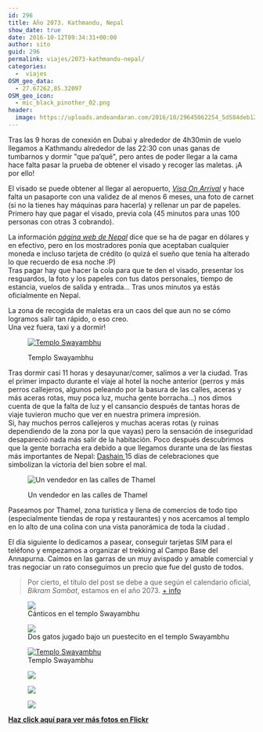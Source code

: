 ```yaml
---
id: 296
title: Año 2073. Kathmandu, Nepal
show_date: true
date: 2016-10-12T09:34:31+00:00
author: sito
guid: 296
permalink: viajes/2073-kathmandu-nepal/
categories:
  -  viajes
OSM_geo_data:
  - 27.67262,85.32097
OSM_geo_icon:
  - mic_black_pinother_02.png
header:
  image: https://uploads.andeandaran.com/2016/10/29645062254_5d584deb12_h.jpg
---
```

Tras las 9 horas de conexión en Dubai y alrededor de 4h30min de vuelo llegamos a Kathmandu alrededor de las 22:30 con unas ganas de tumbarnos y dormir "que pa&#8217;qué", pero antes de poder llegar a la cama hace falta pasar la prueba de obtener el visado y recoger las maletas. ¡A por ello!<!--more-->

El visado se puede obtener al llegar al aeropuerto, _<a href="http://www.nepalimmigration.gov.np/article/44http/visa-info.html" target="_blank">Visa On Arrival</a>_ y hace falta un pasaporte con una validez de al menos 6 meses, una foto de carnet (si no la tienes hay máquinas para hacerla) y rellenar un par de papeles.  
Primero hay que pagar el visado, previa cola (45 minutos para unas 100 personas con otras 3 cobrando).

La información _<a href="http://www.nepalimmigration.gov.np/article/44http/visa-info.html" target="_blank">página web de Nepal</a>_ dice que se ha de pagar en dólares y en efectivo, pero en los mostradores ponía que aceptaban cualquier moneda e incluso tarjeta de crédito (o quizá el sueño que tenía ha alterado lo que recuerdo de esa noche :P)  
Tras pagar hay que hacer la cola para que te den el visado, presentar los resguardos, la foto y los papeles con tus datos personales, tiempo de estancia, vuelos de salida y entrada... Tras unos minutos ya estás oficialmente en Nepal.

La zona de recogida de maletas era un caos del que aun no se cómo logramos salir tan rápido, o eso creo.  
Una vez fuera, taxi y a dormir!<figure style="width: 395px" class="wp-caption alignleft">

<a href="https://www.flickr.com/photos/sitoo/29645070684/in/dateposted/" target="_blank"><img loading="lazy"  class="" title="Templo Swayambhu" src="https://c1.staticflickr.com/9/8677/29645070684_33f606debf.jpg" /></a><figcaption class="wp-caption-text">Templo Swayambhu</figcaption></figure> 

Tras dormir casi 11 horas y desayunar/comer, salimos a ver la ciudad. Tras el primer impacto durante el viaje al hotel la noche anterior (perros y más perros callejeros, algunos peleando por la basura de las calles, aceras y más aceras rotas, muy poca luz, mucha gente borracha...) nos dimos cuenta de que la falta de luz y el cansancio después de tantas horas de viaje tuvieron mucho que ver en nuestra primera impresión.  
Si, hay muchos perros callejeros y muchas aceras rotas (y ruinas dependiendo de la zona por la que vayas) pero la sensación de inseguridad desapareció nada más salir de la habitación. Poco después descubrimos que la gente borracha era debido a que llegamos durante una de las fiestas más importantes de Nepal: <a href="https://en.wikipedia.org/wiki/List_of_festivals_in_Nepal#Dashain" target="_blank">Dashain </a> 15 días de celebraciones que simbolizan la victoria del bien sobre el mal.<figure style="width: 399px" >

<img loading="lazy"  title="Un vendedor en las calles de Thamel" src="https://c1.staticflickr.com/9/8571/30160169322_b1407b7c26.jpg" /> <figcaption class="wp-caption-text">Un vendedor en las calles de Thamel</figcaption></figure> 

Paseamos por Thamel, zona turística y llena de comercios de todo tipo (especialmente tiendas de ropa y restaurantes) y nos acercamos al templo en lo alto de una colina con una vista panorámica de toda la ciudad .

El día siguiente lo dedicamos a pasear, conseguir tarjetas SIM para el teléfono y empezamos a organizar el trekking al Campo Base del Annapurna. Caímos en las garras de un muy avispado y amable comercial y tras negociar un rato conseguimos un precio que fue del gusto de todos.

> Por cierto, el título del post se debe a que según el calendario oficial, _Bikram Sambat_, estamos en el año 2073. <a href="https://es.wikipedia.org/wiki/Nepal_Sambat" target="_blank">+ info</a>

<div id='gallery-2' class='gallery galleryid-296 gallery-columns-3 gallery-size-wcfixedheightmedium'>
  <figure > 
  
  <div>
    <a href='https://uploads.andeandaran.com/2016/10/MG_8309.jpg'><img loading="lazy"  src="https://uploads.andeandaran.com/2016/10/MG_8309.jpg?resize=579%2C300&#038;ssl=1" class="attachment-wcfixedheightmedium size-wcfixedheightmedium" aria-describedby="gallery-2-302"/></a>
  </div><figcaption class='wp-caption-text gallery-caption' id='gallery-2-302'> Cánticos en el templo Swayambhu </figcaption></figure><figure > 
  
  <div>
    <a href='https://uploads.andeandaran.com/2016/10/MG_8316.jpg'><img loading="lazy"  src="https://uploads.andeandaran.com/2016/10/MG_8316.jpg" /></a>
  </div><figcaption class='wp-caption-text gallery-caption' id='gallery-2-303'> Dos gatos jugado bajo un puestecito en el templo Swayambhu </figcaption></figure><figure > 
  
  <div>
    <a href='https://uploads.andeandaran.com/2016/10/MG_8355.jpg'><img loading="lazy"  src="https://uploads.andeandaran.com/2016/10/MG_8355.jpg" alt="Templo Swayambhu" /></a>
  </div><figcaption class='wp-caption-text gallery-caption' id='gallery-2-304'> Templo Swayambhu </figcaption></figure><figure > 
  
  <div>
    <a href='https://uploads.andeandaran.com/2016/10/MG_8407.jpg'><img loading="lazy"  src="https://uploads.andeandaran.com/2016/10/MG_8407.jpg" /></a>
  </div></figure>
  
  <figure >   
  <div>
    <a href='https://uploads.andeandaran.com/2016/10/MG_8403.jpg'><img loading="lazy"   src="https://uploads.andeandaran.com/2016/10/MG_8403.jpg" /></a>
  </div></figure><figure > 
  
  <div>
    <a href='https://uploads.andeandaran.com/2016/10/MG_8441.jpg'><img loading="lazy"  src="https://uploads.andeandaran.com/2016/10/MG_8441.jpg" /></a>
  </div></figure>
</div>

**[Haz click aquí para ver más fotos en Flickr](https://www.flickr.com/search/?w=7470842@N04&q=kathmandu)**
